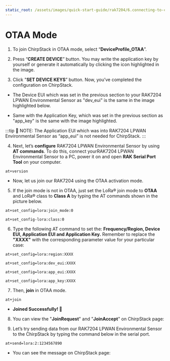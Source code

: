 ```yaml
---
static_root: /assets/images/quick-start-guide/rak7204/6.connecting-to-chirpstack/otaa/
---
```


# OTAA Mode

1. To join ChirpStack in OTAA mode, select “**DeviceProfile_OTAA**”.

<rk-img
  :src="`${$frontmatter.static_root}/qyrvspezqeezlwewbw0t.png`"
  width="100%"
  figure-number="1"
  caption="Selecting OTAA Activation Mode in ChirpStack"
/>

2. Press “**CREATE DEVICE**” button. You may write the application key by yourself or generate it automatically by clicking the icon highlighted in the image.

<rk-img
  :src="`${$frontmatter.static_root}/ulkivutt3w112a4yegfs.png`"
  width="100%"
  figure-number="2"
  caption="Application Key Generation"
/>

3. Click "**SET DEVICE KEYS**” button. Now, you’ve completed the configuration on ChirpStack.

- The Device EUI which was set in the previous section to your RAK7204 LPWAN Environmental Sensor as "dev_eui" is the same in the image highlighted below.

<rk-img
  :src="`${$frontmatter.static_root}/rrxmljx5q8k8f5t8eejc.png`"
  width="100%"
  figure-number="3"
  caption="Device EUI Code"
/>

- Same with the Application Key, which was set in the previous section as "app_key" is the same with the image highlighted.

<rk-img
  :src="`${$frontmatter.static_root}/ulbg6ggoqsntsdmkck25.png`"
  width="100%"
  figure-number="4"
  caption="Application Key LoRaWAN®"
/>

:::tip 📝 NOTE:
 The Application EUI which was into RAK7204 LPWAN Environmental Sensor as “app_eui” is not needed for ChirpStack.
:::

4. Next, let’s **configure** RAK7204 LPWAN Environmental Sensor by using **AT commands**. To do this, connect yourRAK7204 LPWAN Environmental Sensor to a PC, power it on and open **RAK Serial Port Tool** on your computer.
```
at+version
```
<rk-img
  :src="`${$frontmatter.static_root}/fqw3e70otnu8ymgnmu79.png`"
  width="50%"
  figure-number="5"
  caption="RAK Serial Port Tool"
/>

- Now, let us join our RAK7204 using the OTAA activation mode.

5. If the join mode is not in OTAA, just set the LoRa® join mode to **OTAA** and LoRa® class to **Class A** by typing the AT commands shown in the picture below.
```
at+set_config=lora:join_mode:0
```
```
at+set_config-lora:class:0
```
<rk-img
  :src="`${$frontmatter.static_root}/mdjpe1uhxdmahhthbt8w.jpg`"
  width="100%"
  figure-number="6"
  caption="Setting of LoRaWAN® mode and class"
/>

6. Type the following AT command to set the: **Frequency/Region, Device EUI, Application EUI and Application Key.** Remember to replace the **"XXXX"** with the corresponding parameter value for your particular case:
```
at+set_config=lora:region:XXXX
```
```
at+set_config=lora:dev_eui:XXXX
```
```
at+set_config=lora:app_eui:XXXX
```
```
at+set_config=lora:app_key:XXXX
```
<rk-img
  :src="`${$frontmatter.static_root}/vugtbybavkertynte382.jpg`"
  width="100%"
  figure-number="7"
  caption="Setting of Frequency and Device EUI"
/>

<rk-img
  :src="`${$frontmatter.static_root}/rkeautvpyyd4oquhxvgq.jpg`"
  width="100%"
  figure-number="8"
  caption="Setting of Application EUI and Key"
/>

7. Then, **join** in OTAA mode.
```
at+join
```
<rk-img
  :src="`${$frontmatter.static_root}/xlebk2u3xe2ryxo5ss11.png`"
  width="50%"
  figure-number="9"
  caption="Joining in OTAA"
/>

- **Joined Successfully! :tada:**

8. You can view the "**JoinRequest**" and "**JoinAccept**" on ChirpStack page:
<rk-img
  :src="`${$frontmatter.static_root}/bomjx5d87s8b3dnk7wlc.png`"
  width="100%"
  figure-number="10"
  caption="Join Request of the Device in the ChirpStack"
/>

9. Let’s try sending data from our RAK7204 LPWAN Environmental Sensor to the ChirpStack by typing the command below in the serial port.
```
at+send=lora:2:1234567890
```
<rk-img
  :src="`${$frontmatter.static_root}/j7c4lszbgth963mh6kea.png`"
  width="50%"
  figure-number="11"
  caption="Sending Data to ChirpStack"
/>

- You can see the message on ChirpStack page:

<rk-img
  :src="`${$frontmatter.static_root}/bomjx5d87s8b3dnk7wlc.png`"
  width="100%"
  figure-number="12"
  caption="Message Received in ChirpStack"
/>
